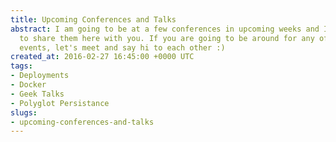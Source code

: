 ```yaml
---
title: Upcoming Conferences and Talks
abstract: I am going to be at a few conferences in upcoming weeks and I would like
  to share them here with you. If you are going to be around for any of the below
  events, let's meet and say hi to each other :)
created_at: 2016-02-27 16:45:00 +0000 UTC
tags:
- Deployments
- Docker
- Geek Talks
- Polyglot Persistance
slugs:
- upcoming-conferences-and-talks
---
```

